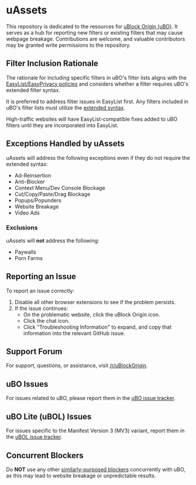 # uAssets

This repository is dedicated to the resources for [uBlock Origin (uBO)](https://github.com/gorhill/uBlock). It serves as a hub for reporting new filters or existing filters that may cause webpage breakage. Contributions are welcome, and valuable contributors may be granted write permissions to the repository.

## Filter Inclusion Rationale

The rationale for including specific filters in uBO's filter lists aligns with the [EasyList/EasyPrivacy policies](https://easylist.to/pages/policy.html) and considers whether a filter requires uBO's extended filter syntax. 

It is preferred to address filter issues in EasyList first. Any filters included in uBO's filter lists must utilize the [extended syntax](https://github.com/gorhill/uBlock/wiki/Static-filter-syntax#extended-syntax).

High-traffic websites will have EasyList-compatible fixes added to uBO filters until they are incorporated into EasyList.

## Exceptions Handled by uAssets

uAssets will address the following exceptions even if they do not require the extended syntax:

- Ad-Reinsertion
- Anti-Blocker
- Context Menu/Dev Console Blockage
- Cut/Copy/Paste/Drag Blockage
- Popups/Popunders
- Website Breakage
- Video Ads

### Exclusions

uAssets will **not** address the following:

- Paywalls
- Porn Farms

## Reporting an Issue

To report an issue correctly:

1. Disable all other browser extensions to see if the problem persists.
2. If the issue continues:
   - On the problematic website, click the uBlock Origin icon.
   - Click the chat icon.
   - Click "Troubleshooting Information" to expand, and copy that information into the relevant GitHub issue.

## Support Forum

For support, questions, or assistance, visit [/r/uBlockOrigin](https://www.reddit.com/r/uBlockOrigin/).

## uBO Issues

For issues related to uBO, please report them in the [uBO issue tracker](https://github.com/uBlockOrigin/uBlock-issues/issues).

## uBO Lite (uBOL) Issues

For issues specific to the Manifest Version 3 (MV3) variant, report them in the [uBOL issue tracker](https://github.com/uBlockOrigin/uBOL-home/issues).

## Concurrent Blockers

Do **NOT** use any other [similarly-purposed blockers](https://x.com/gorhill/status/1033706103782170625) concurrently with uBO, as this may lead to website breakage or unpredictable results.

